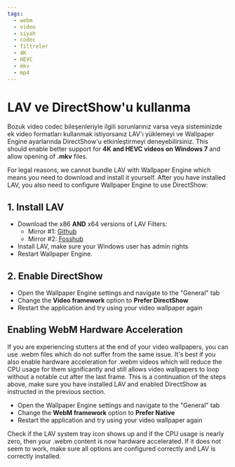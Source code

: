 ```yaml
---
tags:
  - webm
  - video
  - siyah
  - codec
  - filtreler
  - 4K
  - HEVC
  - mkv
  - mp4
---
```


# LAV ve DirectShow'u kullanma
Bozuk video codec bileşenleriyle ilgili sorunlarınız varsa veya sisteminizde ek video formatları kullanmak istiyorsanız LAV'ı yüklemeyi ve Wallpaper Engine ayarlarında DirectShow'u etkinleştirmeyi deneyebilirsiniz. This should enable better support for **4K and HEVC videos on Windows 7** and allow opening of **.mkv** files.

For legal reasons, we cannot bundle LAV with Wallpaper Engine which means you need to download and install it yourself. After you have installed LAV, you also need to configure Wallpaper Engine to use DirectShow:

## 1. Install LAV
* Download the x86 **AND** x64 versions of LAV Filters:
  * Mirror #1: [Github](https://github.com/Nevcairiel/LAVFilters/releases)
  * Mirror #2: [Fosshub](https://www.fosshub.com/LAV-Filters.html)
* Install LAV, make sure your Windows user has admin rights
* Restart Wallpaper Engine.

## 2. Enable DirectShow
* Open the Wallpaper Engine settings and navigate to the "General" tab
* Change the **Video framework** option to **Prefer DirectShow**
* Restart the application and try using your video wallpaper again

## Enabling WebM Hardware Acceleration
If you are experiencing stutters at the end of your video wallpapers, you can use .webm files which do not suffer from the same issue. It's best if you also enable hardware acceleration for .webm videos which will reduce the CPU usage for them significantly and still allows video wallpapers to loop without a notable cut after the last frame. This is a continuation of the steps above, make sure you have installed LAV and enabled DirectShow as instructed in the previous section.
* Open the Wallpaper Engine settings and navigate to the "General" tab
* Change the **WebM framework** option to **Prefer Native**
* Restart the application and try using your video wallpaper again

Check if the LAV system tray icon shows up and if the CPU usage is nearly zero, then your .webm content is now hardware accelerated. If it does not seem to work, make sure all options are configured correctly and LAV is correctly installed.